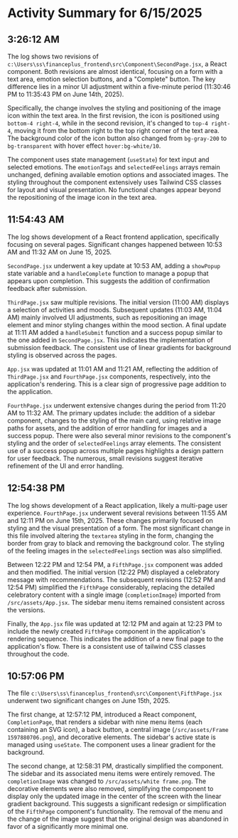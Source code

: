 # Activity Summary for 6/15/2025

## 3:26:12 AM
The log shows two revisions of `c:\Users\ss\financeplus_frontend\src\Component\SecondPage.jsx`, a React component.  Both revisions are almost identical, focusing on a form with a text area, emotion selection buttons, and a "Complete" button.  The key difference lies in a minor UI adjustment within a five-minute period (11:30:46 PM to 11:35:43 PM on June 14th, 2025).

Specifically, the change involves the styling and positioning of the image icon within the text area. In the first revision, the icon is positioned using `bottom-4 right-4`, while in the second revision, it's changed to `top-4 right-4`, moving it from the bottom right to the top right corner of the text area.  The background color of the icon button also changed from `bg-gray-200` to `bg-transparent` with hover effect `hover:bg-white/10`.

The component uses state management (`useState`) for text input and selected emotions.  The `emotionTags` and `selectedFeelings` arrays remain unchanged, defining available emotion options and associated images.  The styling throughout the component extensively uses Tailwind CSS classes for layout and visual presentation.  No functional changes appear beyond the repositioning of the image icon in the text area.


## 11:54:43 AM
The log shows development of a React frontend application, specifically focusing on several pages.  Significant changes happened between 10:53 AM and 11:32 AM on June 15, 2025.

`SecondPage.jsx` underwent a key update at 10:53 AM, adding a `showPopup` state variable and a `handleComplete` function to manage a popup that appears upon completion.  This suggests the addition of confirmation feedback after submission.

`ThirdPage.jsx` saw multiple revisions.  The initial version (11:00 AM) displays a selection of activities and moods.  Subsequent updates (11:03 AM, 11:04 AM) mainly involved UI adjustments, such as repositioning an image element and minor styling changes within the mood section. A final update at 11:11 AM added a `handleSubmit` function and a success popup similar to the one added in `SecondPage.jsx`.  This indicates the implementation of submission feedback.  The consistent use of linear gradients for background styling is observed across the pages.

`App.jsx` was updated at 11:01 AM and 11:21 AM, reflecting the addition of `ThirdPage.jsx` and `FourthPage.jsx` components, respectively, into the application's rendering. This is a clear sign of progressive page addition to the application.

`FourthPage.jsx` underwent extensive changes during the period from 11:20 AM to 11:32 AM. The primary updates include:  the addition of a sidebar component, changes to the styling of the main card, using relative image paths for assets, and the addition of error handling for images and a success popup. There were also several minor revisions to the component's styling and  the order of `selectedFeelings` array elements. The consistent use of a success popup across multiple pages highlights a design pattern for user feedback.  The numerous, small revisions suggest iterative refinement of the UI and error handling.


## 12:54:38 PM
The log shows development of a React application, likely a multi-page user experience.  `FourthPage.jsx` underwent several revisions between 11:55 AM and 12:11 PM on June 15th, 2025.  These changes primarily focused on styling and the visual presentation of a form. The most significant change in this file involved altering the `textarea` styling in the form, changing the border from gray to black and removing the background color.  The styling of the feeling images in the `selectedFeelings` section was also simplified.

Between 12:22 PM and 12:54 PM, a `FifthPage.jsx` component was added and then modified. The initial version (12:22 PM) displayed a celebratory message with recommendations.  The subsequent revisions (12:52 PM and 12:54 PM) simplified the `FifthPage` considerably, replacing the detailed celebratory content with a single image (`completionImage`) imported from `/src/assets/App.jsx`.  The sidebar menu items remained consistent across the versions.

Finally, the `App.jsx` file was updated at 12:12 PM and again at 12:23 PM to include the newly created `FifthPage` component in the application's rendering sequence.  This indicates the addition of a new final page to the application's flow.  There is a consistent use of tailwind CSS classes throughout the code.


## 10:57:06 PM
The file `c:\Users\ss\financeplus_frontend\src\Component\FifthPage.jsx` underwent two significant changes on June 15th, 2025.

The first change, at 12:57:12 PM, introduced a React component, `CompletionPage`,  that renders a sidebar with nine menu items (each containing an SVG icon), a back button, a central image (`/src/assets/Frame 1597880706.png`), and decorative elements.  The sidebar's active state is managed using `useState`.  The component uses a linear gradient for the background.

The second change, at 12:58:31 PM, drastically simplified the component. The sidebar and its associated menu items were entirely removed. The  `completionImage` was changed to `/src/assets/white frame.png`. The decorative elements were also removed, simplifying the component to display only the updated image in the center of the screen with the linear gradient background.  This suggests a significant redesign or simplification of the `FifthPage` component's functionality.  The removal of the menu and the change of the image suggest that the original design was abandoned in favor of a significantly more minimal one.
